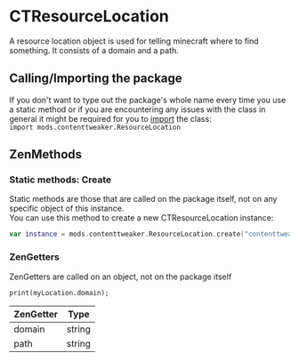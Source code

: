 # CTResourceLocation

A resource location object is used for telling minecraft where to find something. It consists of a domain and a path.

## Calling/Importing the package
If you don't want to type out the package's whole name every time you use a static method or if you are encountering any issues with the class in general it might be required for you to [import](/AdvancedFunctions/Import) the class:  
`import mods.contenttweaker.ResourceLocation`

## ZenMethods
### Static methods: Create
Static methods are those that are called on the package itself, not on any specific object of this instance.  
You can use this method to create a new CTResourceLocation instance:
```kotlin
var instance = mods.contenttweaker.ResourceLocation.create("contenttweaker:item/myItem");
```

### ZenGetters
ZenGetters are called on an object, not on the package itself

```
print(myLocation.domain);
```

| ZenGetter | Type   |
|-----------|--------|
| domain    | string |
| path      | string |